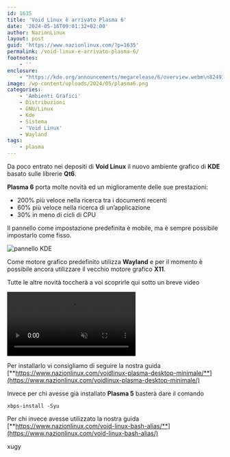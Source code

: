 ```yaml
---
id: 1635
title: 'Void Linux è arrivato Plasma 6'
date: '2024-05-16T09:01:32+02:00'
author: NazionLinux
layout: post
guid: 'https://www.nazionlinux.com/?p=1635'
permalink: /void-linux-e-arrivato-plasma-6/
footnotes:
    - ''
enclosure:
    - "https://kde.org/announcements/megarelease/6/overview.webm\n8249163\nvideo/webm\n"
image: /wp-content/uploads/2024/05/plasma6.png
categories:
    - 'Ambienti Grafici'
    - Distribuzioni
    - GNU/Linux
    - Kde
    - Sistema
    - 'Void Linux'
    - Wayland
tags:
    - plasma
---
```


Da poco entrato nei depositi di **Void Linux** il nuovo ambiente grafico di **KDE** basato sulle librerie **Qt6**.

**Plasma 6** porta molte novità ed un miglioramente delle sue prestazioni:

- 200% più veloce nella ricerca tra i documenti recenti
- 60% più veloce nella ricerca di un’applicazione
- 30% in meno di cicli di CPU

Il pannello come impostazione predefinita è mobile, ma è sempre possibile impostarlo come fisso.

![pannello KDE](https://kde.org/announcements/megarelease/6/pannel-conf.png "pannello KDE")

Come motore grafico predefinito utilizza **Wayland** e per il momento è possibile ancora utilizzare il vecchio motore grafico **X11**.

Tutte le altre novità toccherà a voi scoprirle qui sotto un breve video

<video controls="" muted="" src="https://kde.org/announcements/megarelease/6/overview.webm"></video>

Per installarlo vi consigliamo di seguire la nostra guida [**https://www.nazionlinux.com/voidlinux-plasma-desktop-minimale/**](https://www.nazionlinux.com/voidlinux-plasma-desktop-minimale/)

Invece per chi avesse già installato **Plasma 5** basterà dare il comando

`xbps-install -Syu`

Per chi invece avesse utilizzato la nostra guida [**https://www.nazionlinux.com/void-linux-bash-alias/**](https://www.nazionlinux.com/void-linux-bash-alias/)

xugy
